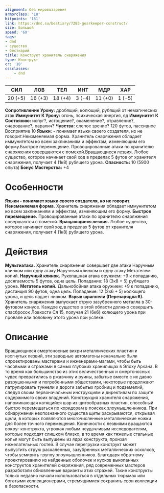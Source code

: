 ```yaml
---
alignment: без мировоззрения
armorclass: '18'
hitpoints: '161'
link: https://dnd.su/bestiary/7283-gearkeeper-construct/
size: Большой
speed: '60'
tags:
- dnd
- существо
- бестиарий
title: Конструкт хранитель снаряжения
type: Конструкт
cr: '10'
cssclasses:
    - dnd
---
```



| СИЛ | ЛОВ | ТЕЛ | ИНТ | МДР | ХАР |
|---|---|---|---|---|---|
| 20 (+5) | 16 (+3) | 18 (+4) | 3 (-4) | 11 (+0) | 1 (-5) |
**Сопротивление Урону:** дробящий, колющий, рубящий от немагических атак
**Иммунитет К Урону:** огонь, психическая энергия, яд
**Иммунитет К Состоянию:** испуг?, истощение?, окаменение?, отравление?, очарование?, паралич?
**Чувства:** слепое зрение? 120 футов, пассивное Восприятие 10
**Языки:** - понимает языки своего создателя, но не говорит.Неизменяемая форма. Хранитель снаряжения обладает иммунитетом ко всем заклинаниям и эффектам, изменяющим его форму.Быстрое перемещение. Провоцированные атаки по хранителю снаряжения совершаются с помехой.Вращающиеся лезвия. Любое существо, которое начинает свой ход в пределах 5 футов от хранителя снаряжения, получает 4 (1к8) рубящего урона.
**Опасность:** 10 (5900 опыта)
**Бонус Мастерства:** +4


# Особенности
**Языки - понимает языки своего создателя, но не говорит.** 
**Неизменяемая форма.** Хранитель снаряжения обладает иммунитетом ко всем заклинаниям и эффектам, изменяющим его форму.
**Быстрое перемещение.** Провоцированные атаки по хранителю снаряжения совершаются с помехой.
**Вращающиеся лезвия.** Любое существо, которое начинает свой ход в пределах 5 футов от хранителя снаряжения, получает 4 (1к8) рубящего урона.


# Действия
**Мультиатака.** Хранитель снаряжения совершает две атаки Наручным клинком или одну атаку Наручным клинком и одну атаку Метателем копий.
**Наручный клинок.** Рукопашная атака оружием: +9 к попаданию, досягаемость 5 футов, одна цель. Попадание: 18 (3к8 + 5) рубящего урона.
**Метатель копий.** Дальнобойная атака оружием: +9 к попаданию, дистанция 90 футов, одна цель. Попадание: 12 (2к6 + 5) колющего урона, и цель падает ничком.
**Взрыв шрапнели (Перезарядка 6).** Хранитель снаряжения выпускает струю зазубренного металла в 30-футовом конусе. Каждое существо в этой области должно совершить спасбросок Ловкости Сл 15, получая 21 (6к6) колющего урона при провале или половину этого урона при успехе.


# Описание
Вращающиеся смертоносные вихри металлических пластин и изогнутых лезвий, эти заводные автоматоны изначально были спроектированы мастерами и инженерами-магами, чтобы быть часовыми и стражами в самых глубоких хранилищах в Эпоху Аркана. В то время как большинство из этих величественных и смертоносных чудес превратились в ржавчину и руины, забытые вместе с их давно разрушенными и погребенными обществами, некоторые продолжают патрулировать туннели и дороги забытых гробниц и подземелий, следуя своим первоначальным инструкциям и директивам по защите содержимого своих владений. Конструкция хранителя снаряжения, напоминающая катящийся шар из щитообразных пластин, способный быстро перемещаться по коридорам в поисках злоумышленников. При обнаружении неопознанного существа щиты раскрываются, открывая щели, в которых появляются многочисленные металлические ножки для более точного перемещения. Конечности с лезвиями вращаются вокруг конструкта, угрожая любым неудачливым исследователям, которые подходят слишком близко, в то время как тяжелые стальные копья могут быть выпущены из ядра конструкта, пронзая нежелательных гостей. В случае перегрузки конструкт может выпустить струю раскаленных, зазубренных металлических осколков, чтобы усмирить группу злоумышленников. Благодаря обратному проектированию из найденных оболочек и кусков выкопанных конструктов хранителей снаряжения, ряд современных мастеров разработали обновленные варианты этих стражей. Такие конструкты только недавно начали использоваться в отдельных тюрьмах или богатыми коллекционерами, стремящимися сохранить свои коллекции в безопасности.